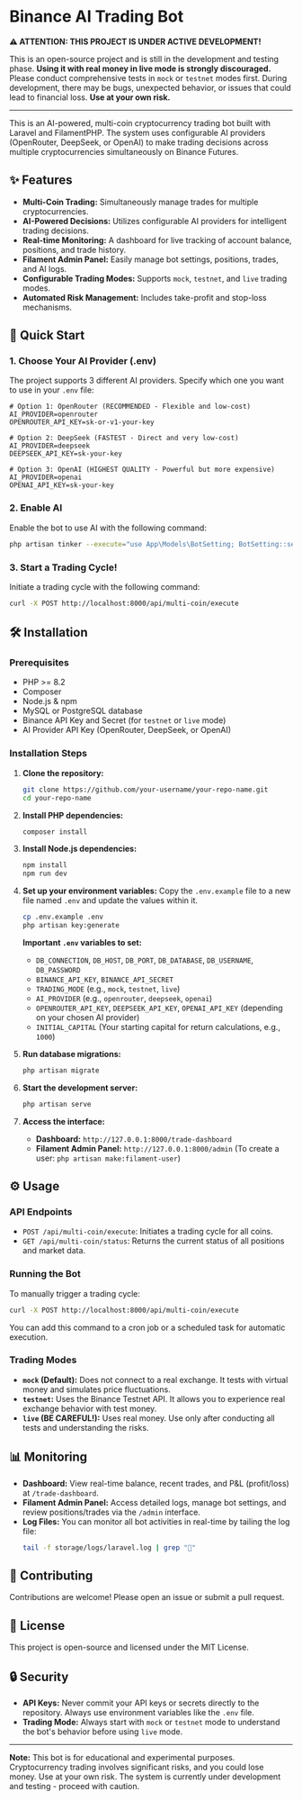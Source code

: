 # Binance AI Trading Bot

**⚠️ ATTENTION: THIS PROJECT IS UNDER ACTIVE DEVELOPMENT!**

This is an open-source project and is still in the development and testing phase. **Using it with real money in live mode is strongly discouraged.** Please conduct comprehensive tests in `mock` or `testnet` modes first. During development, there may be bugs, unexpected behavior, or issues that could lead to financial loss. **Use at your own risk.**

---

This is an AI-powered, multi-coin cryptocurrency trading bot built with Laravel and FilamentPHP. The system uses configurable AI providers (OpenRouter, DeepSeek, or OpenAI) to make trading decisions across multiple cryptocurrencies simultaneously on Binance Futures.

## ✨ Features

- **Multi-Coin Trading:** Simultaneously manage trades for multiple cryptocurrencies.
- **AI-Powered Decisions:** Utilizes configurable AI providers for intelligent trading decisions.
- **Real-time Monitoring:** A dashboard for live tracking of account balance, positions, and trade history.
- **Filament Admin Panel:** Easily manage bot settings, positions, trades, and AI logs.
- **Configurable Trading Modes:** Supports `mock`, `testnet`, and `live` trading modes.
- **Automated Risk Management:** Includes take-profit and stop-loss mechanisms.

## 🚀 Quick Start

### 1. Choose Your AI Provider (.env)

The project supports 3 different AI providers. Specify which one you want to use in your `.env` file:

```env
# Option 1: OpenRouter (RECOMMENDED - Flexible and low-cost)
AI_PROVIDER=openrouter
OPENROUTER_API_KEY=sk-or-v1-your-key

# Option 2: DeepSeek (FASTEST - Direct and very low-cost)
AI_PROVIDER=deepseek
DEEPSEEK_API_KEY=sk-your-key

# Option 3: OpenAI (HIGHEST QUALITY - Powerful but more expensive)
AI_PROVIDER=openai
OPENAI_API_KEY=sk-your-key
```

### 2. Enable AI

Enable the bot to use AI with the following command:

```bash
php artisan tinker --execute="use App\Models\BotSetting; BotSetting::set('use_ai', true); echo 'AI enabled';"
```

### 3. Start a Trading Cycle!

Initiate a trading cycle with the following command:

```bash
curl -X POST http://localhost:8000/api/multi-coin/execute
```

## 🛠️ Installation

### Prerequisites

- PHP >= 8.2
- Composer
- Node.js & npm
- MySQL or PostgreSQL database
- Binance API Key and Secret (for `testnet` or `live` mode)
- AI Provider API Key (OpenRouter, DeepSeek, or OpenAI)

### Installation Steps

1.  **Clone the repository:**
    ```bash
    git clone https://github.com/your-username/your-repo-name.git
    cd your-repo-name
    ```

2.  **Install PHP dependencies:**
    ```bash
    composer install
    ```

3.  **Install Node.js dependencies:**
    ```bash
    npm install
    npm run dev
    ```

4.  **Set up your environment variables:**
    Copy the `.env.example` file to a new file named `.env` and update the values within it.
    ```bash
    cp .env.example .env
    php artisan key:generate
    ```
    **Important `.env` variables to set:**
    - `DB_CONNECTION`, `DB_HOST`, `DB_PORT`, `DB_DATABASE`, `DB_USERNAME`, `DB_PASSWORD`
    - `BINANCE_API_KEY`, `BINANCE_API_SECRET`
    - `TRADING_MODE` (e.g., `mock`, `testnet`, `live`)
    - `AI_PROVIDER` (e.g., `openrouter`, `deepseek`, `openai`)
    - `OPENROUTER_API_KEY`, `DEEPSEEK_API_KEY`, `OPENAI_API_KEY` (depending on your chosen AI provider)
    - `INITIAL_CAPITAL` (Your starting capital for return calculations, e.g., `1000`)

5.  **Run database migrations:**
    ```bash
    php artisan migrate
    ```

6.  **Start the development server:**
    ```bash
    php artisan serve
    ```

7.  **Access the interface:**
    - **Dashboard:** `http://127.0.0.1:8000/trade-dashboard`
    - **Filament Admin Panel:** `http://127.0.0.1:8000/admin` (To create a user: `php artisan make:filament-user`)

## ⚙️ Usage

### API Endpoints

- `POST /api/multi-coin/execute`: Initiates a trading cycle for all coins.
- `GET /api/multi-coin/status`: Returns the current status of all positions and market data.

### Running the Bot

To manually trigger a trading cycle:
```bash
curl -X POST http://localhost:8000/api/multi-coin/execute
```

You can add this command to a cron job or a scheduled task for automatic execution.

### Trading Modes

- **`mock` (Default):** Does not connect to a real exchange. It tests with virtual money and simulates price fluctuations.
- **`testnet`:** Uses the Binance Testnet API. It allows you to experience real exchange behavior with test money.
- **`live` (BE CAREFUL!):** Uses real money. Use only after conducting all tests and understanding the risks.

## 📊 Monitoring

- **Dashboard:** View real-time balance, recent trades, and P&L (profit/loss) at `/trade-dashboard`.
- **Filament Admin Panel:** Access detailed logs, manage bot settings, and review positions/trades via the `/admin` interface.
- **Log Files:** You can monitor all bot activities in real-time by tailing the log file:
  ```bash
  tail -f storage/logs/laravel.log | grep "🤖"
  ```

## 🤝 Contributing

Contributions are welcome! Please open an issue or submit a pull request.

## 📄 License

This project is open-source and licensed under the MIT License.

## 🔒 Security

- **API Keys:** Never commit your API keys or secrets directly to the repository. Always use environment variables like the `.env` file.
- **Trading Mode:** Always start with `mock` or `testnet` mode to understand the bot's behavior before using `live` mode.

---

**Note:** This bot is for educational and experimental purposes. Cryptocurrency trading involves significant risks, and you could lose money. Use at your own risk. The system is currently under development and testing - proceed with caution.